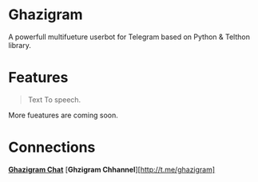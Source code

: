 # Ghazigram
A powerfull multifueture userbot for Telegram based on Python & Telthon library. 

# Features
> Text To speech.

More fueatures are coming soon.

# Connections 
[**Ghazigram Chat**](https://t.me/ghazigram_chat)
[**Ghzigram Chhannel**][http://t.me/ghazigram]
